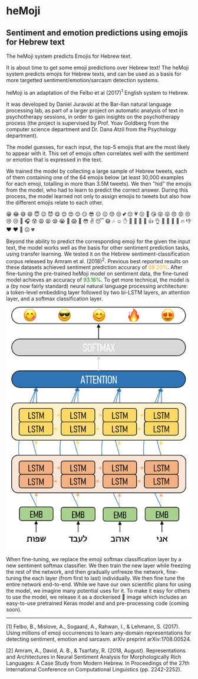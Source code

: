 # heMoji

## Sentiment and emotion predictions using emojis for Hebrew text


The heMoji system predicts Emojis for Hebrew text.

It is about time to get some emoji predictions over Hebrew text! The heMoji system predicts emojis for Hebrew texts, and can be used as a basis for more targetted sentiment/emotion/sarcasm detection systems.

heMoji is an adaptation of the Felbo et al (2017)<sup>1</sup> English system to Hebrew.

It was developed by Daniel Juravski at the Bar-Ilan natural language processing lab, as part of a larger project on automatic analysis of text in psychotherapy sessions, in order to gain insights on the psychotherapy process (the project is supervised by Prof. Yoav Goldberg from the computer science department and Dr. Dana Atzil from the Psychology department).

The model guesses, for each input, the top-5 emojis that are the most likely to appear with it. This set of emojis often correlates well with the sentiment or emotion that is expressed in the text.

We trained the model by collecting a large sample of Hebrew tweets, each of them containing one of the 64 emojis below (at least 30,000 examples for each emoji, totalling in more than 3.5M tweets). We then "hid" the emojis from the model, who had to learn to predict the correct answer. During this process, the model learned not only to assign emojis to tweets but also how the different emojis relate to each other.

😁 😂 😅 😄 😇 😉 😈 😋 😊 😍 😌 😏 😎 😑 😐 😓 😒 💕 😔 💗 😖 💙 😘 😝 😜 😞 😡 😣 😢 😥 😤 🎧 😰 😩 😫 😪 😭 💜 😱 🎉 😳 ✌ 😴 😷 🎶 ☺ ✋ 👊 🙈 👋 🙊 👍 👌 🙏 🙌 💋 👏 🔥 👎 ♥ ❤ 💪 😕 💔

Beyond the ability to predict the corresponding emoji for the given the input text, the model works well as the basis for other sentiment prediction tasks, using transfer learning. We tested it on the Hebrew sentiment-classification corpus released by Amram et al. (2018)<sup>2</sup>. Previous best reported results on these datasets achieved sentiment prediction accuracy of <span style="color: orange">89.20%</span>. After fine-tuning the pre-trained heMoji model on sentiment data, the fine-tuned model achieves an accuracy of <span style="color: green">93.16%</span>.
To get more technical, the model is a (by now fairly standard) neural natural language processing architecture: a token-level embedding layer followed by two bi-LSTM layers, an attention layer, and a softmax classification layer.

![](fe/arch.png)

When fine-tuning, we replace the emoji softmax classification layer by a new sentiment softmax classifier. We then train the new layer while freezing the rest of the network, and then gradually unfreeze the network, fine-tuning the each layer (from first to last) individually. We then fine tune the entire network end-to-end.
While we have our own scientific plans for using the model, we imagine many potential uses for it. To make it easy for others to use the model, we release it as a dockerised 🐋 image which includes an easy-to-use pretrained Keras model and and pre-processing code (coming soon).

---
[1] Felbo, B., Mislove, A., Sogaard, A., Rahwan, I., & Lehmann, S. (2017). Using millions of emoji occurrences to learn any-domain representations for detecting sentiment, emotion and sarcasm. arXiv preprint arXiv:1708.00524.

[2] Amram, A., David, A. B., & Tsarfaty, R. (2018, August). Representations and Architectures in Neural Sentiment Analysis for Morphologically Rich Languages: A Case Study from Modern Hebrew. In Proceedings of the 27th International Conference on Computational Linguistics (pp. 2242-2252).
